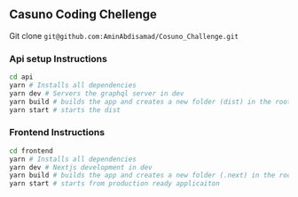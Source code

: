 ## Casuno Coding Chellenge

Git clone `git@github.com:AminAbdisamad/Cosuno_Challenge.git`

### Api setup Instructions

```bash
cd api
yarn # Installs all dependencies
yarn dev # Servers the graphql server in dev
yarn build # builds the app and creates a new folder (dist) in the root directory
yarn start # starts the dist

```

### Frontend Instructions

```bash
cd frontend
yarn # Installs all dependencies
yarn dev # Nextjs development in dev
yarn build # builds the app and creates a new folder (.next) in the root directory
yarn start # starts from production ready applicaiton

```
